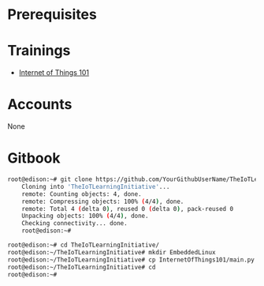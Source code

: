 # Prerequisites

# Trainings

- [Internet of Things 101](https://theiotlearninginitiative.gitbooks.io/internetofthings101/)

# Accounts

None

# Gitbook

```sh
root@edison:~# git clone https://github.com/YourGithubUserName/TheIoTLearningInitiative.git
    Cloning into 'TheIoTLearningInitiative'...
    remote: Counting objects: 4, done.
    remote: Compressing objects: 100% (4/4), done.
    remote: Total 4 (delta 0), reused 0 (delta 0), pack-reused 0
    Unpacking objects: 100% (4/4), done.
    Checking connectivity... done.
    root@edison:~#
```

```sh
root@edison:~# cd TheIoTLearningInitiative/
root@edison:~/TheIoTLearningInitiative# mkdir EmbeddedLinux
root@edison:~/TheIoTLearningInitiative# cp InternetOfThings101/main.py EmbeddedLinux
root@edison:~/TheIoTLearningInitiative# cd
root@edison:~#
```



